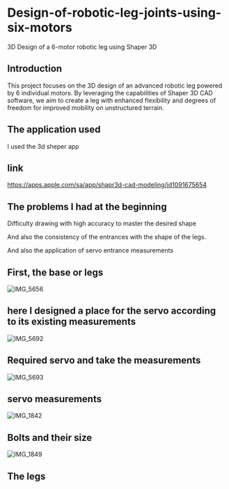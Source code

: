 # Design-of-robotic-leg-joints-using-six-motors
3D Design of a 6-motor robotic leg using Shaper 3D

## Introduction

This project focuses on the 3D design of an advanced robotic leg powered by 6 individual motors. 
By leveraging the capabilities of Shaper 3D CAD software, we aim to create a leg with enhanced flexibility and degrees of freedom for improved mobility on unstructured terrain.

## The application used

I used the 3d sheper app
## link 
https://apps.apple.com/sa/app/shapr3d-cad-modeling/id1091675654

## The problems I had at the beginning
Difficulty drawing with high accuracy to master the desired shape

And also the consistency of the entrances with the shape of the legs.

And also the application of servo entrance measurements

 ## First, the base or legs
 ![IMG_5656](https://github.com/ijana7/Design-of-robotic-leg-joints-using-six-motors/assets/173642526/88c4cc8a-9661-4a01-9d0b-5ec4a24323cd)
 ## here I designed a place for the servo according to its existing measurements
 ![IMG_5692](https://github.com/ijana7/Design-of-robotic-leg-joints-using-six-motors/assets/173642526/15f08812-2582-460a-a384-63f214c6530b)

## Required servo and take the measurements
![IMG_5693](https://github.com/ijana7/Design-of-robotic-leg-joints-using-six-motors/assets/173642526/37e8115d-2def-4f71-b615-c0edeedff65a)

## servo measurements
![IMG_1842](https://github.com/ijana7/Design-of-robotic-leg-joints-using-six-motors/assets/173642526/4bcf169e-1e1b-43c1-af8a-b44d20b61f76)

## Bolts and their size
![IMG_1849](https://github.com/ijana7/Design-of-robotic-leg-joints-using-six-motors/assets/173642526/9ab9b0e8-ee8e-4e4a-b12f-058eac9c8f19)

## The legs
